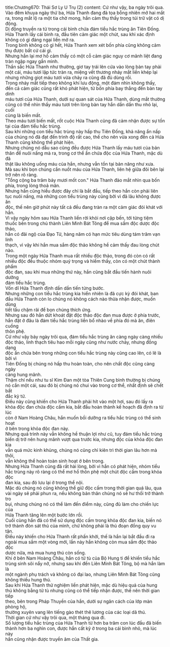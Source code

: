 title:Chương670: Thái Sơ Ly U Trụ (2)
content:
Cứ như vậy, ba ngày trôi qua.<br>Vào đêm khuya ngày thứ ba, Hứa Thanh đang đả tọa bỗng nhiên mở hai mắt<br>ra, trong mắt lộ ra một tia chờ mong, hắn cảm thụ thấy trong túi trữ vật có dị<br>động.<br>Dị động truyền ra từ trong cái bình chứa đám tiểu hắc trùng ăn Tiên Đống.<br>Hứa Thanh lấy cái bình ra, đầu tiên cảm giác một chút, sau khi xác định<br>không có gì đáng ngại liền mở ra.<br>Trong bình không có gì hết, Hứa Thanh xem xét bốn phía cũng không cảm<br>thụ được bất cứ cái gì.<br>Nhưng hắn lại mơ hồ cảm thấy có một cỗ cảm giác nguy cơ mãnh liệt đang<br>tràn ngập ngay gần mình.<br>Thần sắc Hứa Thanh như thường, giơ tay trái lên cứa vào lòng bàn tay phải<br>một cái, máu tươi lập tức tràn ra, miệng vết thương nháy mắt liền khép lại<br>nhưng những giọt máu tươi vừa chảy ra cũng đã đủ dùng rồi.<br>Trong nháy mắt tiếp theo không khí lưu động, một đám nhìn không thấy,<br>đến cả cảm giác cũng rất khó phát hiện, từ bốn phía bay thẳng đến bàn tay dính<br>máu tươi của Hứa Thanh, dưới sự quan sát của Hứa Thanh, dùng mắt thường<br>cũng có thể nhìn thấy máu tươi trên lòng bàn tay hắn dần dần thu nhỏ lại, cuối<br>cùng là biến mất.<br>Theo máu tươi biến mất, rốt cuộc Hứa Thanh cũng đã cảm nhận được sự tồn<br>tại của đám tiểu hắc trùng.<br>Sau khi những con tiểu hắc trùng này hấp thu Tiên Đống, khả năng ẩn nấp<br>của chúng nó đã đạt đến trình độ rất cao, thế cho nên vừa xong đến cả Hứa<br>Thanh cũng không thể phát hiện.<br>Nhưng chúng nó dẫu sao cũng đều được Hứa Thanh lấy máu tươi của bản<br>thân để nuôi nấng mà ra, trong cơ thể ẩn chứa độc của Hứa Thanh, mặc dù đã<br>thật lâu không uống máu của hắn, nhưng vẫn tồn tại bản năng như xưa.<br>Mà sau khi bọn chúng cắn nuốt máu của Hứa Thanh, liên hệ giữa đôi bên lại<br>trở nên rõ ràng.<br>"Tổng cộng ba trăm bảy mươi mốt con." Hứa Thanh đảo mắt nhìn qua bốn<br>phía, trong lòng thoả mãn.<br>Nhưng hắn cũng hiểu được đây chỉ là bắt đầu, tiếp theo hắn còn phải liên<br>tục nuôi nấng, mà những con tiểu trùng này cũng bởi vì đã lâu không được ăn<br>độc, thế nên giờ phút này tất cả đều đang tràn ra một cảm giác đói khát với hắn.<br>Vì vậy ngày hôm sau Hứa Thanh liền rời khỏi nơi cập bến, tới từng tiệm<br>thuốc bên trong chủ thành Liên Minh Bát Tông để mua sắm độc dược độc thảo,<br>hắn có đãi ngộ của Đạo Tử, hàng năm có hạn mức tiêu dùng tám trăm vạn linh<br>thạch, vì vậy khi hắn mua sắm độc thảo không hề cảm thấy đau lòng chút nào.<br>Trong một ngày Hứa Thanh mua rất nhiều độc thảo, trong đó còn có rất<br>nhiều độc đều thuộc nhóm quý trọng và hiếm thấy, còn có một chút thành phẩm<br>độc đan, sau khi mua những thứ này, hắn cũng bắt đầu tiến hành nuôi dưỡng<br>đám tiểu hắc trùng.<br>Vốn dĩ Hứa Thanh định dần dần tiến từng bước.<br>Nhưng những con tiểu hắc trùng kia hiển nhiên là đã cực kỳ đói khát, ban<br>đầu Hứa Thanh còn lo chúng nó không cách nào thừa nhận được, muốn dùng<br>tiết tấu chậm rãi để bọn chúng thích ứng.<br>Nhưng sau đó hắn dứt khoát đặt độc thảo độc đan mua được ở phía trước,<br>hắn đặt ở đâu là đám tiểu hắc trùng liền bổ nhào về phía đó mà ăn, điên cuồng<br>thôn phệ.<br>Cứ như vậy bảy ngày trôi qua, đám tiểu hắc trùng ăn càng ngày càng nhiều<br>độc thảo, linh thạch tiêu hao mỗi ngày cũng như nước chảy, nhưng đồng dạng<br>độc ẩn chứa bên trong những con tiểu hắc trùng này cũng cao lên, có lẽ là bởi vì<br>Tiên Đống bị chúng nó hấp thu hoàn toàn, cho nên chất độc cũng càng ngày<br>càng hung mãnh.<br>Thậm chí nếu như tu sĩ Kim Đan một tòa Thiên Cung bình thường bị chúng<br>nó cắn một cái, sau đó bị chúng nó chui vào trong cơ thể, nhất định sẽ chết bất<br>đắc kỳ tử.<br>Điều này cũng khiến cho Hứa Thanh phải hít vào một hơi, sau đó lấy ra<br>khỏa độc đan chứa độc cấm kia, bắt đầu hoàn thành kế hoạch đã định ra từ lúc<br>còn ở Nam Hoàng Châu, hắn muốn bồi dưỡng ra tiểu hắc trùng có thể sinh hoạt<br>ở bên trong khỏa độc đan này.<br>Nhưng quá trình này vẫn không hề thuận lợi như cũ, tuy đám tiểu hắc trùng<br>biến dị trở nên hung mãnh vượt qua trước kia, nhưng độc của khỏa độc đan kia<br>vẫn quá mức kinh khủng, chúng nó cũng chỉ kiên trì thời gian lâu hơn mà thôi,<br>vẫn không thể hoàn toàn sinh hoạt ở bên trong.<br>Nhưng Hứa Thanh cũng đã rất hài lòng, bởi vì hắn có phát hiện, nhóm tiểu<br>hắc trùng này rõ ràng có thể mơ hồ thôn phệ một chút độc cấm trong khỏa độc<br>đan kia, sau đó lưu lại ở trong thể nội.<br>Mặc dù chúng nó cũng không thể giữ độc cấm trong thời gian quá lâu, qua<br>vài ngày sẽ phải phun ra, nếu không bản thân chúng nó sẽ hư thối trở thành tro<br>bụi, nhưng chúng nó có thể làm đến điểm này, cũng đủ làm cho chiến lực của<br>Hứa Thanh tăng lên một bước lớn rồi.<br>Cuối cùng hắn đã có thể sử dụng độc cấm trong khỏa độc đan kia, biến nó<br>trở thành đòn sát thủ của mình, chứ không phải là thủ đoạn đồng quy vu tận.<br>Điều này khiến cho Hứa Thanh rất phấn khởi, thế là hắn lại bắt đầu đi ra<br>ngoài mua sắm một vòng mới, lần này hắn không còn mua sắm độc thảo độc<br>dược nữa, mà mua hung thú còn sống.<br>Khi ở bên Nam Hoàng Châu, hắn có tử tù của Bộ Hung ti để khiến tiểu hắc<br>trùng sinh sôi nẩy nở, nhưng sau khi đến Liên Minh Bát Tông, bộ mà hắn làm là<br>một ngành phụ trách và không có đại lao, nhưng Liên Minh Bát Tông cũng<br>không thiếu hung thú.<br>Sau khi Hứa Thanh thử nghiệm liền phát hiện, mặc dù hiệu quả của hung<br>thú không bằng tử tù nhưng cũng có thể tiếp nhận được, thế nên thời gian tiếp<br>theo, bên trong Pháp Thuyền của hắn, dưới sự ngăn cách của lớp màn phòng hộ,<br>thường xuyên vang lên tiếng gào thét thê lương của các loại dã thú.<br>Thời gian cứ như vậy trôi qua, một tháng qua đi.<br>Số lượng tiểu hắc trùng của Hứa Thanh từ hơn ba trăm con lúc đầu đã biến<br>thành hơn ba nghìn con, được hắn cất kỹ ở trong ba cái bình nhỏ, mà lúc này<br>hắn cũng nhận được truyền âm của Thất gia.
